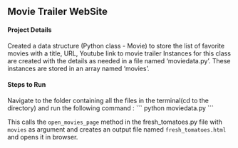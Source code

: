 **<h2>Movie Trailer WebSite</h2>**

<h4> Project Details </h4>
Created a data structure (Python class - Movie) to store the list of favorite movies with a title, URL, Youtube link to movie trailer
Instances for this class are created with the details as needed in a file named ‘moviedata.py’. These instances are stored in an array named ‘movies’.


<h4> Steps to Run </h4>
Navigate to the folder containing all the files in the terminal(cd to the directory) and run the following command :
```
 python moviedata.py
```

This calls the ```open_movies_page``` method in the fresh_tomatoes.py file with ```movies``` as argument and creates an output file named ```fresh_tomatoes.html``` and opens it in browser.
